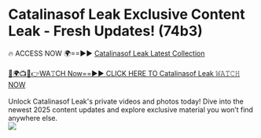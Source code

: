 # Catalinasof Leak Exclusive Content Leak - Fresh Updates! (74b3)

🔥 ACCESS NOW 🌍==►► <a href="https://tinyurl.com/kvy9nzfs" rel="nofollow">Catalinasof Leak Latest Collection</a>
<br><br>
[🔴🌍📺📱👉WA𝚃CH Now==►► CLICK HERE TO Catalinasof Leak 𝚆𝙰𝚃𝙲𝙷 NOW](https://tinyurl.com/kvy9nzfs)
<br><br>
Unlock Catalinasof Leak's private videos and photos today! Dive into the newest 2025 content updates and explore exclusive material you won’t find anywhere else.
<br>
<a href="https://tinyurl.com/kvy9nzfs" rel="nofollow" data-target="animated-image.originalLink"><img src="https://camo.githubusercontent.com/8a4f000d20f83aca3bf7ec5f350d767afa0574a8a352519fd8cfa583a6f93a33/68747470733a2f2f692e696d6775722e636f6d2f644a486b345a712e676966" data-canonical-src="https://i.imgur.com/dJHk4Zq.gif" style="max-width: 100%; display: inline-block;" data-target="animated-image.originalImage"></a>
<br>
